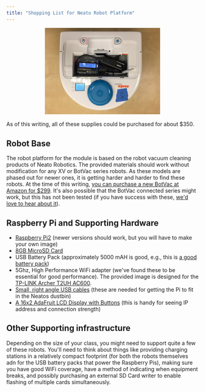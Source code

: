 ```yaml
---
title: "Shopping List for Neato Robot Platform"
---
```


<p align="center">
<img src="Pictures/neato_overview.jpeg" alt="A picture of a Neato robotic vacuum cleaner with a custom remote control interface based on Raspberry Pi" width="60%" height="60%">
</p>

As of this writing, all of these supplies could be purchased for about $350.

## Robot Base

The robot platform for the module is based on the robot vacuum cleaning products of Neato Robotics.  The provided materials should work without modification for any XV or BotVac series robots.  As these models are phased out for newer ones, it is getting harder and harder to find these robots.  At the time of this writing, [you can purchase a new BotVac at Amazon for $299](https://www.amazon.com/Neato-Botvac-D85-Robot-Vacuum/dp/B00Y2ERFUI/ref=sr_1_7?keywords=neato+botvac&qid=1577470633&sr=8-7).   It's also possible that the BotVac connected series might work, but this has not been tested (if you have success with these, <a href="mailto:paul.ruvolo@olin.edu">we'd love to hear about it</a>).

## Raspberry Pi and Supporting Hardware

* [Raspberry Pi2](https://www.amazon.com/Raspberry-Pi-Model-Desktop-Linux/dp/B00T2U7R7I) (newer versions should work, but you will have to make your own image)
* [8GB MicroSD Card](https://www.amazon.com/SanDisk%C2%AE-microSDHCTM-8GB-Memory-Card/dp/B0012Y2LLE)
* USB Battery Pack (approximately 5000 mAH is good, e.g., this is [a good battery pack](https://www.amazon.com/Anker-Upgraded-Candy-Bar-High-Speed-Technology/dp/B06XS9RMWS/ref=sr_1_2?keywords=anker+5000+mah+battery&qid=1577474346&sr=8-2))
* 5Ghz, High Performance WiFi adapter (we've found these to be essential for good performance).  The provided image is designed for the [TP-LINK Archer T2UH AC600](https://www.amazon.com/TP-Link-Archer-T2UH-Dual-Band-Compatible/dp/B00UZRVY12).
* [Small, right angle USB cables](https://www.amazon.com/Cable-Matters-Combo-Pack-Right-Inches/dp/B00S8GU03A/ref=sr_1_2?keywords=left+right+angle+usb+micro&qid=1577474620&s=electronics&sr=1-2) (these are needed for getting the Pi to fit in the Neatos dustbin)
* [A 16x2 AdaFruit LCD Display with Buttons](https://www.amazon.com/Adafruit-Industries-Positive-Keypad-Raspberry/dp/B00L1FN3TS/ref=sr_1_2?keywords=Adafruit+RGB+Positive+16x2&qid=1577734238&s=industrial&sr=1-2-catcorr) (this is handy for seeing IP address and connection strength)

## Other Supporting infrastructure

Depending on the size of your class, you might need to support quite a few of these robots.  You'll need to think about things like providing charging stations in a relatively compact footprint (for both the robots themselves adn for the USB battery packs that power the Raspberry Pis), making sure you have good WiFi coverage, have a method of indicating when equipment breaks, and possibly purchasing an external SD Card writer to enable flashing of multiple cards simultaneously.

